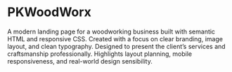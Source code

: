 # PKWoodWorx


A modern landing page for a woodworking business built with semantic HTML and responsive CSS. Created with a focus on clear branding, image layout, and clean typography. Designed to present the client’s services and craftsmanship professionally. Highlights layout planning, mobile responsiveness, and real-world design sensibility.

